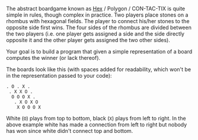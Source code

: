 The abstract boardgame known as
[Hex](https://en.wikipedia.org/wiki/Hex_%28board_game%29) / Polygon /
CON-TAC-TIX is quite simple in rules, though complex in practice. Two players
place stones on a rhombus with hexagonal fields. The player to connect his/her
stones to the opposite side first wins. The four sides of the rhombus are
divided between the two players (i.e. one player gets assigned a side and the
side directly opposite it and the other player gets assigned the two other
sides).

Your goal is to build a program that given a simple representation of a board
computes the winner (or lack thereof).

The boards look like this (with spaces added for readability, which won't be in
the representation passed to your code):

```        
. O . X .
 . X X O .
  O O O X .
   . X O X O
    X O O O X
```

White (`O`) plays from top to bottom, black (`X`) plays from left to right. In
the above example white has made a connection from left to right but nobody has
won since white didn't connect top and bottom.
